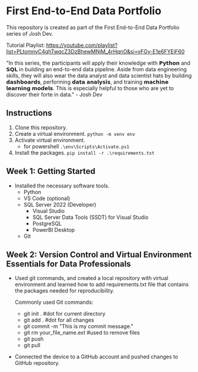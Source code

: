 # First End-to-End Data Portfolio

This repository is created as part of the First End-to-End Data Portfolio series of Josh Dev.

Tutorial Playlist: https://youtube.com/playlist?list=PLtomnyC4qhTwqcZ3DzBhewMNjM_4rHqnO&si=vFGy-E1e6FYEjF60

"In this series, the participants will apply their knowledge with 𝗣𝘆𝘁𝗵𝗼𝗻 and 𝗦𝗤𝗟 in building an end-to-end data pipeline. Aside from data engineering skills, they will also wear the data analyst and data scientist hats by building 𝗱𝗮𝘀𝗵𝗯𝗼𝗮𝗿𝗱𝘀, performing 𝗱𝗮𝘁𝗮 𝗮𝗻𝗮𝗹𝘆𝘀𝗶𝘀, and training 𝗺𝗮𝗰𝗵𝗶𝗻𝗲 𝗹𝗲𝗮𝗿𝗻𝗶𝗻𝗴 𝗺𝗼𝗱𝗲𝗹𝘀. This is especially helpful to those who are yet to discover their forte in data." - Josh Dev

## Instructions

1. Clone this repository.
2. Create a virtual environment.
   `python -m venv env`
3. Activate virtual environment.
   - for powershell `.\env\Scripts\Activate.ps1`
4. Install the packages.
   `pip install -r .\requirements.txt`

## Week 1: Getting Started

- Installed the necessary software tools.
  - Python
  - VS Code (optional)
  - SQL Server 2022 (Developer)
    - Visual Studio
    - SQL Server Data Tools (SSDT) for Visual Studio
    - PostgreSQL
    - PowerBI Desktop
  - Git

## Week 2: Version Control and Virtual Environment Essentials for Data Professionals

- Used git commands, and created a local repository with virtual environment and learned how to add requirements.txt file that contains the packages needed for reproducibility.

  Commonly used Git commands:

  - git init . #dot for current directory
  - git add . #dot for all changes
  - git commit -m "This is my commit message."
  - git rm your_file_name.ext #used to remove files
  - git push
  - git pull

- Connected the device to a GitHub account and pushed changes to GitHub repository.
